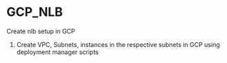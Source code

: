 # GCP_NLB
Create nlb setup in GCP
1. Create VPC, Subnets, instances in the respective subnets in GCP using deployment manager scripts